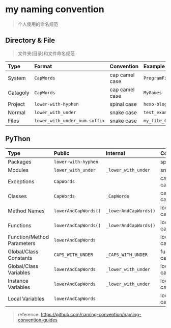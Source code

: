 # my naming convention
> 个人使用的命名规范

## Directory & File
> 文件夹(目录)和文件命名规范

| Type | Format | Convention | Example |
| :--- | :--- | :--- | :--- |
| System | `CapWords` | cap camel case | `ProgramFiles` |
| Catagoly | `CapWords` | cap camel case | `MyGames` |
| Project | `lower-with-hyphen` | spinal case | `hexo-blog` |
| Normal |`lower_with_under` | snake case | `test_examples` |
| Files | `lower_with_under_num.suffix` | snake case | `my_file_01.txt` |

## PyThon
| Type | Public | Internal | Convention | Example |
| :--- | :--- | :--- | :--- | :--- |
| Packages | `lower-with-hyphen` | | spinal case | `hexo-blog` |
| Modules | `lower_with_under` | `_lower_with_under` | snake case | `phase_weighted_stacking` |
| Exceptions | `CapWords` |  | cap camel case | `MyException` |
| Classes | `CapWords` | `_CapWords` | capital camel case | `MyClass` |
| Method Names | `lowerAndCapWords()` | `_lowerAndCapWords()` | lower camel case | `myVariable` |
| Functions | `lowerAndCapWords()` | `_lowerAndCapWords()` | lower camel case | `my_function` |
| Function/Method Parameters | `lowerAndCapWords` |  | lower camel case | `myPars` |
| Global/Class Constants | `CAPS_WITH_UNDER` | `_CAPS_WITH_UNDER` | full caps case | `MY_CONSTANT` |
| Global/Class Variables | `lowerAndCapWords` | `_lower_with_under` | lower camel case | `myVariable` |
| Instance Variables | `lowerAndCapWords` | `_lower_with_under` | lower camel case | `myVariable` |
| Local Variables | `lowerAndCapWords` |  | lower camel case | `myVariable` |

> reference: https://github.com/naming-convention/naming-convention-guides 
